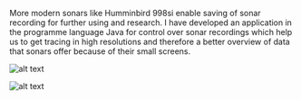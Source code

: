 More modern sonars like Humminbird 998si enable saving of sonar recording for further using and research. I have developed an application in the programme language Java for control over sonar recordings which help us to get tracing in high resolutions and therefore a better overview of data that sonars offer because of their small screens.

![alt text](https://s5.postimg.org/ihrs0yxvr/screenshot_3235.jpg)


![alt text](https://s5.postimg.org/g0g0toyjr/screenshot_3235.jpg)
